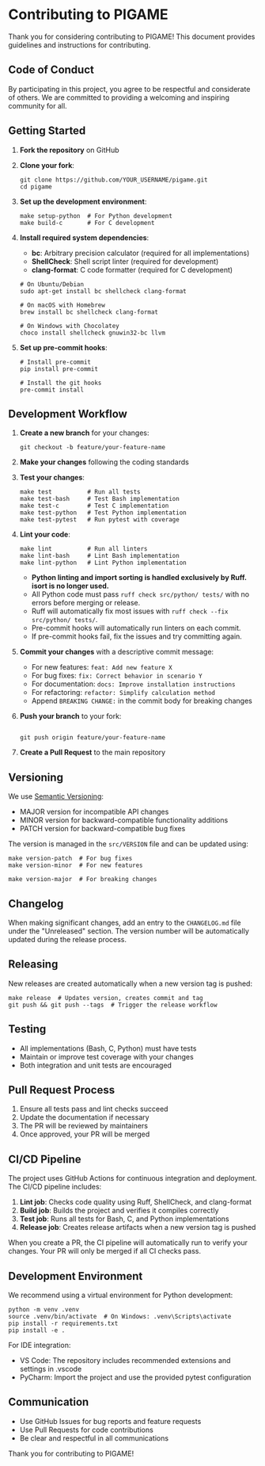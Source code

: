 # Contributing to PIGAME

Thank you for considering contributing to PIGAME! This document provides guidelines and instructions for contributing.

## Code of Conduct

By participating in this project, you agree to be respectful and considerate of others. We are committed to providing a welcoming and inspiring community for all.

## Getting Started

1. **Fork the repository** on GitHub
2. **Clone your fork**:


   ```
   git clone https://github.com/YOUR_USERNAME/pigame.git
   cd pigame

   ```


3. **Set up the development environment**:

   ```
   make setup-python  # For Python development
   make build-c       # For C development
   ```

4. **Install required system dependencies**:

   - **bc**: Arbitrary precision calculator (required for all implementations)
   - **ShellCheck**: Shell script linter (required for development)
   - **clang-format**: C code formatter (required for C development)

   ```
   # On Ubuntu/Debian
   sudo apt-get install bc shellcheck clang-format

   # On macOS with Homebrew
   brew install bc shellcheck clang-format

   # On Windows with Chocolatey
   choco install shellcheck gnuwin32-bc llvm
   ```

5. **Set up pre-commit hooks**:

   ```
   # Install pre-commit
   pip install pre-commit

   # Install the git hooks
   pre-commit install
   ```


## Development Workflow

1. **Create a new branch** for your changes:

   ```
   git checkout -b feature/your-feature-name
   ```


2. **Make your changes** following the coding standards

3. **Test your changes**:

   ```
   make test          # Run all tests
   make test-bash     # Test Bash implementation
   make test-c        # Test C implementation
   make test-python   # Test Python implementation
   make test-pytest   # Run pytest with coverage
   ```

4. **Lint your code**:


   ```
   make lint          # Run all linters
   make lint-bash     # Lint Bash implementation
   make lint-python   # Lint Python implementation
   ```

   - **Python linting and import sorting is handled exclusively by Ruff. isort is no longer used.**
   - All Python code must pass `ruff check src/python/ tests/` with no errors before merging or release.
   - Ruff will automatically fix most issues with `ruff check --fix src/python/ tests/`.
   - Pre-commit hooks will automatically run linters on each commit.
   - If pre-commit hooks fail, fix the issues and try committing again.

5. **Commit your changes** with a descriptive commit message:

   - For new features: `feat: Add new feature X`
   - For bug fixes: `fix: Correct behavior in scenario Y`
   - For documentation: `docs: Improve installation instructions`
   - For refactoring: `refactor: Simplify calculation method`
   - Append `BREAKING CHANGE:` in the commit body for breaking changes

6. **Push your branch** to your fork:

   ```

   git push origin feature/your-feature-name
   ```

7. **Create a Pull Request** to the main repository


## Versioning

We use [Semantic Versioning](https://semver.org/):

- MAJOR version for incompatible API changes
- MINOR version for backward-compatible functionality additions
- PATCH version for backward-compatible bug fixes

The version is managed in the `src/VERSION` file and can be updated using:

```
make version-patch  # For bug fixes
make version-minor  # For new features

make version-major  # For breaking changes
```

## Changelog

When making significant changes, add an entry to the `CHANGELOG.md` file under the "Unreleased" section. The version number will be automatically updated during the release process.

## Releasing

New releases are created automatically when a new version tag is pushed:

```
make release  # Updates version, creates commit and tag
git push && git push --tags  # Trigger the release workflow
```

## Testing

- All implementations (Bash, C, Python) must have tests
- Maintain or improve test coverage with your changes
- Both integration and unit tests are encouraged

## Pull Request Process

1. Ensure all tests pass and lint checks succeed
2. Update the documentation if necessary
3. The PR will be reviewed by maintainers
4. Once approved, your PR will be merged

## CI/CD Pipeline

The project uses GitHub Actions for continuous integration and deployment. The CI/CD pipeline includes:

1. **Lint job**: Checks code quality using Ruff, ShellCheck, and clang-format
2. **Build job**: Builds the project and verifies it compiles correctly
3. **Test job**: Runs all tests for Bash, C, and Python implementations
4. **Release job**: Creates release artifacts when a new version tag is pushed

When you create a PR, the CI pipeline will automatically run to verify your changes. Your PR will only be merged if all CI checks pass.

## Development Environment

We recommend using a virtual environment for Python development:

```
python -m venv .venv
source .venv/bin/activate  # On Windows: .venv\Scripts\activate
pip install -r requirements.txt
pip install -e .
```

For IDE integration:
- VS Code: The repository includes recommended extensions and settings in .vscode
- PyCharm: Import the project and use the provided pytest configuration

## Communication

- Use GitHub Issues for bug reports and feature requests
- Use Pull Requests for code contributions
- Be clear and respectful in all communications

Thank you for contributing to PIGAME!
